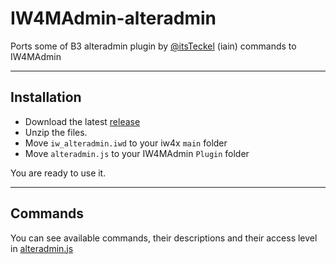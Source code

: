 # IW4MAdmin-alteradmin

Ports some of B3 alteradmin plugin by [@itsTeckel](https://github.com/itsTeckel) (iain) commands to IW4MAdmin

---
## Installation

- Download the latest [release](https://github.com/repz-cmod/IW4MAdmin-alteradmin/releases)
- Unzip the files.
- Move `iw_alteradmin.iwd` to your iw4x `main` folder
- Move `alteradmin.js` to your IW4MAdmin `Plugin` folder

You are ready to use it.

---
## Commands

You can see available commands, their descriptions and their access level in [alteradmin.js](https://github.com/repz-cmod/IW4MAdmin-alteradmin/blob/main/plugin/alteradmin.js)
